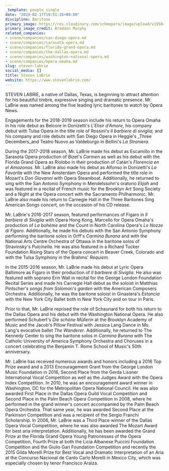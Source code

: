 ```yaml
---
_template: people_single
date: "2019-02-17T19:51:35+00:00"
discipline: Baritone
primary_image: https://res.cloudinary.com/schmopera/image/upload/v1550433019/media/2019/02/StevenLaBrie.jpg
primary_image_credit: Braddon Murphy
related_companies:
- scene/companies/san-diego-opera.md
- scene/companies/sarasota-opera.md
- scene/companies/florida-grand-opera.md
- scene/companies/the-dallas-opera.md
- scene/companies/washington-national-opera.md
- scene/companies/opera-omaha.md
slug: steven-labrie
social_media: []
title: Steven LaBrie
website: https://www.stevenlabrie.com/
---
```

STEVEN LABRIE, a native of Dallas, Texas, is beginning to attract attention for his beautiful timbre, expressive singing and dramatic presence. Mr. LaBrie was named among the five leading lyric baritones to watch by Opera News.

Engagements for the 2018-2019 season include his return to Opera Omaha in his role debut as Belcore in Donizetti's _L'Elisir d'Amore_, his company debut with Tulsa Opera in the title role of Rossini's _Il barbiere di siviglia,_ and his company and role debuts with San Diego Opera in Heggie's _Three Decembers_and Teatro Nuovo as Valdeburgo in Bellini's _La Straniera_.

During the 2017-2018 season, Mr. LaBrie made his debut as Escamillo in the Sarasota Opera production of Bizet's _Carmen_ as well as his debut with the Florida Grand Opera as Ríolobo in their production of Catán's _Florencia en el Amazonas_. Mr. LaBrie also made his debut as Alfonso in Donizetti's _La Favorita_ with the New Amsterdam Opera and performed the title role in Mozart's _Don Giovanni_ with Opera Steamboat. Additionally, he returned to sing with the San Antonio Symphony in Mendelssohn's oratorio _Elijah_ and was featured in a recital of French music for the Brooklyn Art Song Society and a Night at the Opera concert with the Sacramento Philharmonic. Mr. LaBrie also made his return to Carnegie Hall in the Three Baritones Sing American Songs concert, on the occasion of his CD release.

Mr. LaBrie's 2016-2017 season, featured performances of Figaro in _Il barbiere di Siviglia_ with Opera Hong Kong, Marcello for Opera Omaha's production of _La bohème_ and the Count in North Carolina Opera's _Le Nozze di Figaro_. Additionally, he made his debuts with the San Antonio Symphony performing the baritone solos in Orff's _Carmina Burana_ and with the National Arts Centre Orchestra of Ottawa in the baritone solos of Stravinsky's _Pulcinella_. He was also featured in a Richard Tucker Foundation Rising Stars of the Opera concert in Beaver Creek, Colorado and with the Tulsa Symphony in the Brahms' _Requiem_.

In the 2015-2016 season, Mr. LaBrie made his debut at Lyric Opera Baltimore as Figaro in their production of _Il barbiere di Siviglia_. He also was featured with soprano Erin Wall in recital for the George London Foundation Recital Series and made his Carnegie Hall debut as the soloist in Matthias Pintscher's _songs from Solomon's garden_ with the American Composers Orchestra. Additionally, he was the baritone soloist in Ginastera's _Estancia_ with the New York City Ballet both in New York City and on tour in Paris.

Prior to that, Mr. LaBrie reprised the role of Schaunard for both his return to the Dallas Opera and his debut with the Washington National Opera. He also performed Schubert's _Die schöne Müllerin_ at the Brooklyn Academy of Music and the Jacob's Pillow Festival with Jessica Lang Dance in Ms. Lang's evocative ballet _The Wanderer_. Additionally, he returned to The Kennedy Center to sing the baritone solos in _Carmina Burana_ with The Catholic University of America Symphony Orchestra and Choruses in a concert celebrating the Benjamin T. Rome School of Music's 50th anniversary.

Mr. LaBrie has received numerous awards and honors including a 2016 Top Prize award and a 2013 Encouragement Grant from the George London Music Foundation in 2016, Second Place from the Gerda Lissner International Vocal Competition as well as the Judges Award with the Opera Index Competition. In 2010, he was an encouragement award winner in Washington, DC for the Metropolitan Opera National Council. He was also awarded First Place in the Dallas Opera Guild Vocal Competition and Second Place in the Palm Beach Opera Competition in 2008, where he performed in the grand winner's concert accompanied by the Palm Beach Opera Orchestra. That same year, he was awarded Second Place at the Parkinson Competition and was a recipient of the Sergio Franchi Scholarship. In 2006, Mr. LaBrie was a Third Place winner of the Dallas Opera Vocal Competition, where he was also awarded The Mozart Award for best aria interpretation. Additionally, he has been awarded the Grand Prize at the Florida Grand Opera Young Patronesses of the Opera Competition, Fourth Prize at both the Licia Albanese Puccini Foundation Competition and the Giulio Gari Foundation Competition and recently the 2015 Gilda Morelli Prize for Best Vocal and Dramatic Interpretation of an Aria at the Concurso Nacional de Canto Carlo Morelli in Mexico City, which was especially chosen by tenor Francisco Araiza.